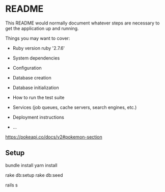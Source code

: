 # README

This README would normally document whatever steps are necessary to get the
application up and running.

Things you may want to cover:

* Ruby version
ruby '2.7.6'

* System dependencies

* Configuration

* Database creation

* Database initialization

* How to run the test suite

* Services (job queues, cache servers, search engines, etc.)

* Deployment instructions

* ...

https://pokeapi.co/docs/v2#pokemon-section

## Setup

bundle install
yarn install

rake db:setup
rake db:seed

rails s
